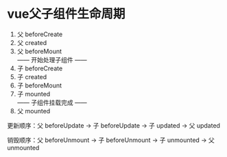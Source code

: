 #  vue父子组件生命周期

1. 父 beforeCreate  
2. 父 created  
3. 父 beforeMount  
   —— 开始处理子组件 ——  
4. 子 beforeCreate  
5. 子 created  
6. 子 beforeMount  
7. 子 mounted  
   —— 子组件挂载完成 ——  
8. 父 mounted

更新顺序：父 beforeUpdate → 子 beforeUpdate → 子 updated → 父 updated

销毁顺序：父 beforeUnmount → 子 beforeUnmount → 子 unmounted → 父 unmounted